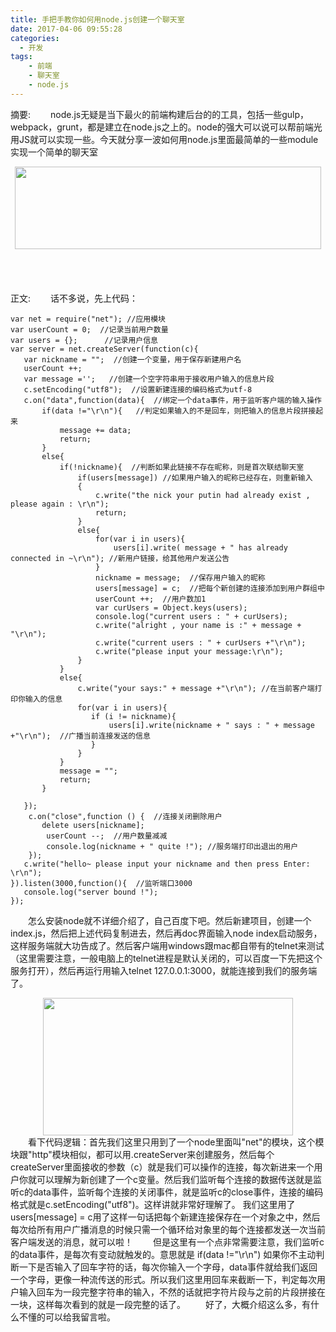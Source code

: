 ```yaml
---
title: 手把手教你如何用node.js创建一个聊天室
date: 2017-04-06 09:55:28
categories:
  - 开发
tags:
    - 前端
    - 聊天室
    - node.js
---
```

摘要:
    　　node.js无疑是当下最火的前端构建后台的的工具，包括一些gulp，webpack，grunt，都是建立在node.js之上的。node的强大可以说可以帮前端光用JS就可以实现一些。今天就分享一波如何用node.js里面最简单的一些module实现一个简单的聊天室
    <div align=center style="height:200px;">
    <img src="../../../../img/2017-4/timg (1).jpg" width="490" height="132" />
    </div>
    <!-- more -->
正文:
　　话不多说，先上代码：
```
var net = require("net"); //应用模块
var userCount = 0;  //记录当前用户数量
var users = {};      //记录用户信息
var server = net.createServer(function(c){
   var nickname = "";  //创建一个变量，用于保存新建用户名
   userCount ++;
   var message ='';   //创建一个空字符串用于接收用户输入的信息片段
   c.setEncoding("utf8");  //设置新建连接的编码格式为utf-8
   c.on("data",function(data){  //绑定一个data事件，用于监听客户端的输入操作
       if(data !="\r\n"){   //判定如果输入的不是回车，则把输入的信息片段拼接起来
           message += data;
           return;
       }
       else{
           if(!nickname){  //判断如果此链接不存在昵称，则是首次联结聊天室
               if(users[message]) //如果用户输入的昵称已经存在，则重新输入
               {
                   c.write("the nick your putin had already exist , please again : \r\n");
                   return;
               }
               else{
                   for(var i in users){
                       users[i].write( message + " has already connected in ~\r\n"); //新用户链接，给其他用户发送公告
                   }
                   nickname = message;  //保存用户输入的昵称
                   users[message] = c;  //把每个新创建的连接添加到用户群组中
                   userCount ++;  //用户数加1
                   var curUsers = Object.keys(users);
                   console.log("current users : " + curUsers);
                   c.write("alright , your name is :" + message + "\r\n");
                   c.write("current users : " + curUsers +"\r\n");
                   c.write("please input your message:\r\n");
               }
           }
           else{
               c.write("your says:" + message +"\r\n"); //在当前客户端打印你输入的信息
               for(var i in users){
                  if (i != nickname){
                      users[i].write(nickname + " says : " + message +"\r\n");  //广播当前连接发送的信息
                  }
               }
           }
           message = "";
           return;
       }

   });
    c.on("close",function () {  //连接关闭删除用户
       delete users[nickname];
        userCount --;  //用户数量减减
        console.log(nickname + " quite !"); //服务端打印出退出的用户
    });
   c.write("hello~ please input your nickname and then press Enter: \r\n");
}).listen(3000,function(){  //监听端口3000
   console.log("server bound !");
});
```
　　怎么安装node就不详细介绍了，自己百度下吧。然后新建项目，创建一个index.js，然后把上述代码复制进去，然后再doc界面输入node index启动服务，这样服务端就大功告成了。然后客户端用windows跟mac都自带有的telnet来测试（这里需要注意，一般电脑上的telnet进程是默认关闭的，可以百度一下先把这个服务打开），然后再运行用输入telnet 127.0.0.1:3000，就能连接到我们的服务端了。
<div align=center>
    <img src="../../../../img/2017-4/QQ20170406110609.png" width="400" height="220" />
    </div>
　　看下代码逻辑：首先我们这里只用到了一个node里面叫"net"的模块，这个模块跟"http"模块相似，都可以用.createServer来创建服务，然后每个createServer里面接收的参数（c）就是我们可以操作的连接，每次新进来一个用户你就可以理解为新创建了一个c变量。然后我们监听每个连接的数据传送就是监听c的data事件，监听每个连接的关闭事件，就是监听c的close事件，连接的编码格式就是c.setEncoding("utf8")。这样讲就非常好理解了。 我们这里用了users[message] = c用了这样一句话把每个新建连接保存在一个对象之中，然后每次给所有用户广播消息的时候只需一个循环给对象里的每个连接都发送一次当前客户端发送的消息，就可以啦！
　　但是这里有一个点非常需要注意，我们监听c的data事件，是每次有变动就触发的。意思就是 if(data !="\r\n") 如果你不主动判断一下是否输入了回车字符的话，每次你输入一个字母，data事件就给我们返回一个字母，更像一种流传送的形式。所以我们这里用回车来截断一下，判定每次用户输入回车为一段完整字符串的输入，不然的话就把字符片段与之前的片段拼接在一块，这样每次看到的就是一段完整的话了。
　　好了，大概介绍这么多，有什么不懂的可以给我留言啦。
　　
